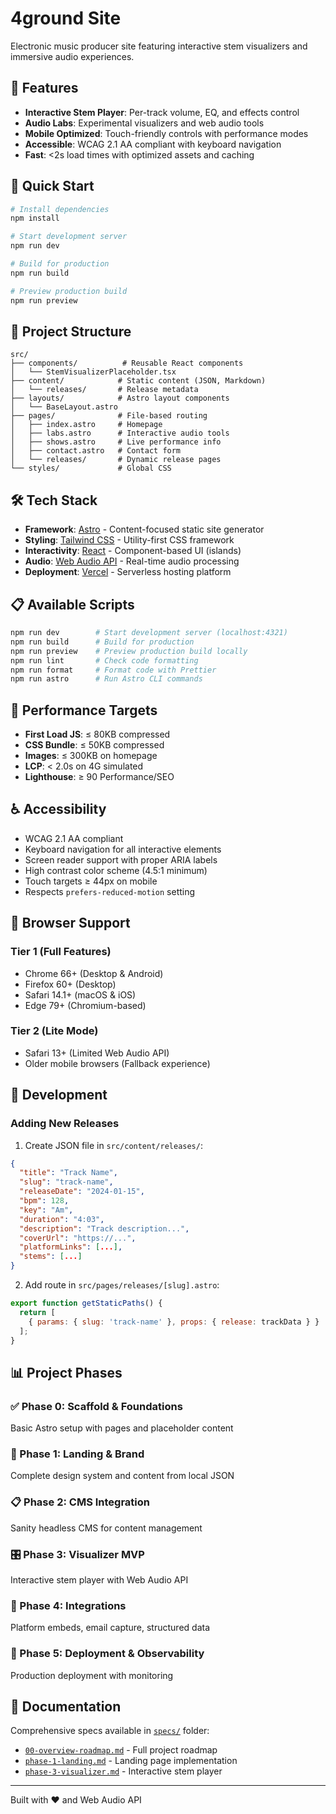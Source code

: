 # 4ground Site

Electronic music producer site featuring interactive stem visualizers and immersive audio experiences.

## 🎵 Features

- **Interactive Stem Player**: Per-track volume, EQ, and effects control
- **Audio Labs**: Experimental visualizers and web audio tools  
- **Mobile Optimized**: Touch-friendly controls with performance modes
- **Accessible**: WCAG 2.1 AA compliant with keyboard navigation
- **Fast**: <2s load times with optimized assets and caching

## 🚀 Quick Start

```bash
# Install dependencies
npm install

# Start development server
npm run dev

# Build for production
npm run build

# Preview production build  
npm run preview
```

## 📁 Project Structure

```
src/
├── components/          # Reusable React components
│   └── StemVisualizerPlaceholder.tsx
├── content/            # Static content (JSON, Markdown)
│   └── releases/       # Release metadata
├── layouts/            # Astro layout components  
│   └── BaseLayout.astro
├── pages/              # File-based routing
│   ├── index.astro     # Homepage
│   ├── labs.astro      # Interactive audio tools
│   ├── shows.astro     # Live performance info
│   ├── contact.astro   # Contact form
│   └── releases/       # Dynamic release pages
└── styles/             # Global CSS
```

## 🛠 Tech Stack

- **Framework**: [Astro](https://astro.build) - Content-focused static site generator
- **Styling**: [Tailwind CSS](https://tailwindcss.com) - Utility-first CSS framework
- **Interactivity**: [React](https://react.dev) - Component-based UI (islands)
- **Audio**: [Web Audio API](https://developer.mozilla.org/en-US/docs/Web/API/Web_Audio_API) - Real-time audio processing
- **Deployment**: [Vercel](https://vercel.com) - Serverless hosting platform

## 📋 Available Scripts

```bash
npm run dev        # Start development server (localhost:4321)
npm run build      # Build for production
npm run preview    # Preview production build locally
npm run lint       # Check code formatting
npm run format     # Format code with Prettier
npm run astro      # Run Astro CLI commands
```

## 🎯 Performance Targets

- **First Load JS**: ≤ 80KB compressed
- **CSS Bundle**: ≤ 50KB compressed  
- **Images**: ≤ 300KB on homepage
- **LCP**: < 2.0s on 4G simulated
- **Lighthouse**: ≥ 90 Performance/SEO

## ♿ Accessibility

- WCAG 2.1 AA compliant
- Keyboard navigation for all interactive elements
- Screen reader support with proper ARIA labels
- High contrast color scheme (4.5:1 minimum)
- Touch targets ≥ 44px on mobile
- Respects `prefers-reduced-motion` setting

## 📱 Browser Support

### Tier 1 (Full Features)
- Chrome 66+ (Desktop & Android)
- Firefox 60+ (Desktop)
- Safari 14.1+ (macOS & iOS)
- Edge 79+ (Chromium-based)

### Tier 2 (Lite Mode)
- Safari 13+ (Limited Web Audio API)
- Older mobile browsers (Fallback experience)

## 🔧 Development

### Adding New Releases

1. Create JSON file in `src/content/releases/`:
```json
{
  "title": "Track Name",
  "slug": "track-name", 
  "releaseDate": "2024-01-15",
  "bpm": 128,
  "key": "Am",
  "duration": "4:03",
  "description": "Track description...",
  "coverUrl": "https://...",
  "platformLinks": [...],
  "stems": [...]
}
```

2. Add route in `src/pages/releases/[slug].astro`:
```javascript
export function getStaticPaths() {
  return [
    { params: { slug: 'track-name' }, props: { release: trackData } }
  ];
}
```

## 📊 Project Phases

### ✅ Phase 0: Scaffold & Foundations
Basic Astro setup with pages and placeholder content

### 🚧 Phase 1: Landing & Brand  
Complete design system and content from local JSON

### 📋 Phase 2: CMS Integration
Sanity headless CMS for content management

### 🎛️ Phase 3: Visualizer MVP
Interactive stem player with Web Audio API

### 🔗 Phase 4: Integrations
Platform embeds, email capture, structured data

### 🚀 Phase 5: Deployment & Observability  
Production deployment with monitoring

## 📝 Documentation

Comprehensive specs available in [`specs/`](./specs/) folder:
- [`00-overview-roadmap.md`](./specs/00-overview-roadmap.md) - Full project roadmap
- [`phase-1-landing.md`](./specs/phase-1-landing.md) - Landing page implementation  
- [`phase-3-visualizer.md`](./specs/phase-3-visualizer.md) - Interactive stem player

---

Built with ❤️ and Web Audio API
